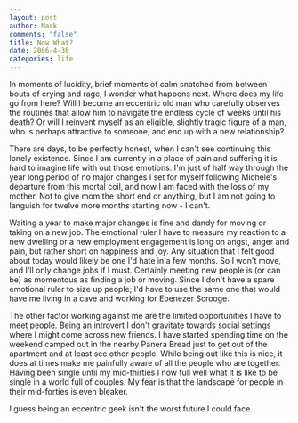```yaml
--- 
layout: post
author: Mark
comments: "false"
title: Now What?
date: 2006-4-30
categories: life
---
```

In moments of lucidity, brief moments of calm snatched from between bouts of crying and rage, I wonder what happens next. Where does my life go from here? Will I become an eccentric old man who carefully observes the routines that allow him to navigate the endless cycle of weeks until his death? Or will I reinvent myself as an eligible, slightly tragic figure of a man, who is perhaps attractive to someone, and end up with a new relationship?

There are days, to be perfectly honest, when I can't see continuing this lonely existence. Since I am currently in a place of pain and suffering it is hard to imagine life with out those emotions. I'm just of half way through the year long period of no major changes I set for myself following Michele's departure from this mortal coil, and now I am faced with the loss of my mother. Not to give mom the short end or anything, but I am not going to languish for twelve more months starting now - I can't.

Waiting a year to make major changes is fine and dandy for moving or taking on a new job. The emotional ruler I have to measure my reaction to a new dwelling or a new employment engagement is long on angst, anger and pain, but rather short on happiness and joy. Any situation that I felt good about today would likely be one I'd hate in a few months. So I won't move, and I'll only change jobs if I must. Certainly meeting new people is (or can be) as momentous as finding a job or moving. Since I don't have a spare emotional ruler to size up people; I'd have to use the same one that would have me living in a cave and working for Ebenezer Scrooge.

The other factor working against me are the limited opportunities I have to meet people. Being an introvert I don't gravitate towards social settings where I might come across new friends. I have started spending time on the weekend camped out in the nearby Panera Bread just to get out of the apartment and at least see other people. While being out like this is nice, it does at times make me painfully aware of all the people who are together. Having been single until my mid-thirties I now full well what it is like to be single in a world full of couples. My fear is that the landscape for people in their mid-forties is even bleaker.

I guess being an eccentric geek isn't the worst future I could face.
